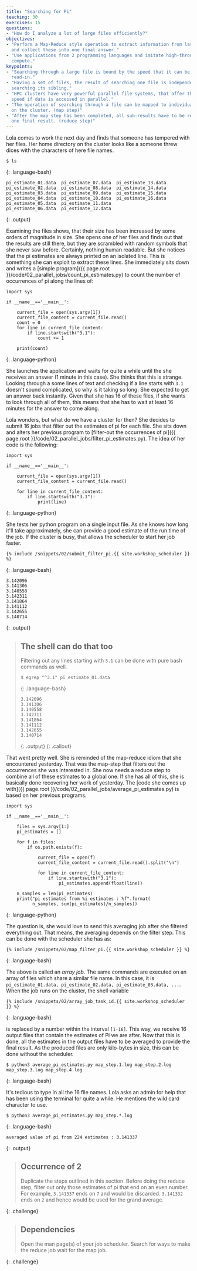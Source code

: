 ```yaml
---
title: "Searching for Pi"
teaching: 30
exercises: 15
questions:
- "How do I analyze a lot of large files efficiently?"
objectives:
- "Perform a Map-Reduce style operation to extract information from large files
  and collect these into one final answer."
- "Use applications from 2 programming languages and imitate high-throughput
  compute."
keypoints:
- "Searching through a large file is bound by the speed that it can be
  read-in."
- "Having a set of files, the result of searching one file is independent of
  searching its sibling."
- "HPC clusters have very powerful parallel file systems, that offer the best
  speed if data is accessed in parallel."
- "The operation of searching through a file can be mapped to individual nodes
  on the cluster. (map step)"
- "After the map step has been completed, all sub-results have to be reduced to
  one final result. (reduce step)"
---
```


Lola comes to work the next day and finds that someone has tempered with her
files. Her home directory on the cluster looks like a someone threw dices with
the characters of here file names.

~~~
$ ls
~~~
{: .language-bash}

~~~
pi_estimate_01.data  pi_estimate_07.data  pi_estimate_13.data
pi_estimate_02.data  pi_estimate_08.data  pi_estimate_14.data
pi_estimate_03.data  pi_estimate_09.data  pi_estimate_15.data
pi_estimate_04.data  pi_estimate_10.data  pi_estimate_16.data
pi_estimate_05.data  pi_estimate_11.data
pi_estimate_06.data  pi_estimate_12.data
~~~
{: .output}

Examining the files shows, that their size has been increased by some orders of
magnitude in size. She opens one of her files and finds out that the results
are still there, but they are scrambled with random symbols that she never saw
before. Certainly, nothing human readable. But she notices that the pi
estimates are always printed on an isolated line. This is something she can
exploit to extract these lines. She immediately sits down and writes a [simple
program]({{ page.root }}/code/02_parallel_jobs/count_pi_estimates.py) to count
the number of occurrences of pi along the lines of:

~~~
import sys

if __name__=='__main__':

    current_file = open(sys.argv[1])
    current_file_content = current_file.read()
    count = 0
    for line in current_file_content:
        if line.startswith("3.1"):
            count += 1

    print(count)

~~~
{: .language-python}

She launches the application and waits for quite a while until the she receives
an answer (1 minute in this case). She thinks that this is strange. Looking
through a some lines of text and checking if a line starts with `3.1` doesn't
sound complicated, so why is it taking so long. She expected to get an answer
back instantly. Given that she has 16 of these files, if she wants to look
through all of them, this means that she has to wait at least 16 minutes for
the answer to come along.

Lola wonders, but what do we have a cluster for then? She decides to submit 16
jobs that filter out the estimates of pi for each file. She sits down and
alters her previous program to [filter-out the occurrences of pi]({{ page.root
}}/code/02_parallel_jobs/filter_pi_estimates.py). The idea of her code is the
following:

~~~
import sys

if __name__=='__main__':

    current_file = open(sys.argv[1])
    current_file_content = current_file.read()

    for line in current_file_content:
        if line.startswith("3.1"):
            print(line)
~~~
{: .language-python}

She tests her python program on a single input file. As she knows how long
it'll take approximately, she can provide a good estimate of the run time of
the job. If the cluster is busy, that allows the scheduler to start her job
faster.

~~~
{% include /snippets/02/submit_filter_pi.{{ site.workshop_scheduler }} %}
~~~
{: .language-bash}

~~~
3.142096
3.141306
3.140558
3.142311
3.141864
3.141112
3.142655
3.140714
~~~
{: .output}

> ## The shell can do that too
>
> Filtering out any lines starting with `3.1` can be done with pure bash
> commands as well.
>
> ~~~~~
> $ egrep "^3.1" pi_estimate_01.data
> ~~~~~
> {: .language-bash}
>
> ~~~~~
> 3.142096
> 3.141306
> 3.140558
> 3.142311
> 3.141864
> 3.141112
> 3.142655
> 3.140714
> ~~~~~
> {: .output}
{: .callout}

That went pretty well. She is reminded of the map-reduce idiom that she
encountered yesterday. That was the map-step that filters out the occurrences
she was interested in. She now needs a reduce step to combine all of these
estimates to a global one. If she has all of this, she is basically done
recovering her work of yesterday. The [code she comes up with]({{ page.root
}}/code/02_parallel_jobs/average_pi_estimates.py) is based on her previous
programs.

~~~
import sys

if __name__=='__main__':

    files = sys.argv[1:]
    pi_estimates = []

    for f in files:
        if os.path.exists(f):

            current_file = open(f)
            current_file_content = current_file.read().split("\n")

            for line in current_file_content:
                if line.startswith("3.1"):
                    pi_estimates.append(float(line))

    n_samples = len(pi_estimates)
    print("pi estimates from %i estimates : %f".format(
          n_samples, sum(pi_estimates)/n_samples))

~~~
{: .language-python}

The question is, she would love to send this averaging job after she filtered
everything out. That means, the averaging depends on the filter step. This can
be done with the scheduler she has as:


~~~
{% include /snippets/02/map_filter_pi.{{ site.workshop_scheduler }} %}
~~~
{: .language-bash}

The above is called an _array job_. The same commands are executed on an array
of files which share a similar file name. In this case, it is
`pi_estimate_01.data, pi_estimate_02.data, pi_estimate_03.data, ...`. When the
job runs on the cluster, the shell variable

~~~
{% include /snippets/02/array_job_task_id.{{ site.workshop_scheduler }} %}
~~~
{: .language-bash}

is replaced by a number within the interval `[1-16]`. This way, we receive 16
output files that contain the estimates of Pi we are after. Now that this is
done, all the estimates in the output files have to be averaged to provide the
final result. As the produced files are only kilo-bytes in size, this can be
done without the scheduler.

~~~
$ python3 average_pi_estimates.py map_step.1.log map_step.2.log map_step.3.log map_step.4.log 
~~~
{: .language-bash}

It's tedious to type in all the 16 file names. Lola asks an admin for help that
has been using the terminal for quite a while. He mentions the wild card
character to use.

~~~
$ python3 average_pi_estimates.py map_step.*.log
~~~
{: .language-bash}

~~~
averaged value of pi from 224 estimates : 3.141337
~~~
{: .output}

> ## Occurrence of 2
>
> Duplicate the steps outlined in this section. Before doing the reduce step,
> filter out only those estimates of pi that end on an even number. For
> example, `3.141337` ends on `7` and would be discarded. `3.141332` ends on
> `2` and hence would be used for the grand average.
>
{: .challenge}

> ## Dependencies
>
> Open the man page(s) of your job scheduler. Search for ways to make the
> reduce job wait for the map job.
>
{: .challenge}

